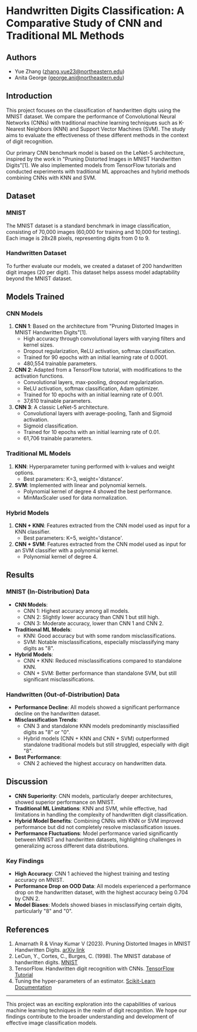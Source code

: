 # Handwritten Digits Classification: A Comparative Study of CNN and Traditional ML Methods

## Authors
- Yue Zhang (zhang.yue23@northeastern.edu)
- Anita George (george.ani@northeastern.edu)

## Introduction
This project focuses on the classification of handwritten digits using the MNIST dataset. We compare the performance of Convolutional Neural Networks (CNNs) with traditional machine learning techniques such as K-Nearest Neighbors (KNN) and Support Vector Machines (SVM). The study aims to evaluate the effectiveness of these different methods in the context of digit recognition.

Our primary CNN benchmark model is based on the LeNet-5 architecture, inspired by the work in "Pruning Distorted Images in MNIST Handwritten Digits"[1]. We also implemented models from TensorFlow tutorials and conducted experiments with traditional ML approaches and hybrid methods combining CNNs with KNN and SVM.

## Dataset
### MNIST
The MNIST dataset is a standard benchmark in image classification, consisting of 70,000 images (60,000 for training and 10,000 for testing). Each image is 28x28 pixels, representing digits from 0 to 9.

### Handwritten Dataset
To further evaluate our models, we created a dataset of 200 handwritten digit images (20 per digit). This dataset helps assess model adaptability beyond the MNIST dataset.

## Models Trained
### CNN Models
1. **CNN 1**: Based on the architecture from "Pruning Distorted Images in MNIST Handwritten Digits"[1].
   - High accuracy through convolutional layers with varying filters and kernel sizes.
   - Dropout regularization, ReLU activation, softmax classification.
   - Trained for 90 epochs with an initial learning rate of 0.0001.
   - 480,554 trainable parameters.
2. **CNN 2**: Adapted from a TensorFlow tutorial, with modifications to the activation functions.
   - Convolutional layers, max-pooling, dropout regularization.
   - ReLU activation, softmax classification, Adam optimizer.
   - Trained for 10 epochs with an initial learning rate of 0.001.
   - 37,610 trainable parameters.
3. **CNN 3**: A classic LeNet-5 architecture.
   - Convolutional layers with average-pooling, Tanh and Sigmoid activation.
   - Sigmoid classification.
   - Trained for 10 epochs with an initial learning rate of 0.01.
   - 61,706 trainable parameters.

### Traditional ML Models
1. **KNN**: Hyperparameter tuning performed with k-values and weight options.
   - Best parameters: K=3, weight='distance'.
2. **SVM**: Implemented with linear and polynomial kernels.
   - Polynomial kernel of degree 4 showed the best performance.
   - MinMaxScaler used for data normalization.

### Hybrid Models
1. **CNN + KNN**: Features extracted from the CNN model used as input for a KNN classifier.
   - Best parameters: K=5, weight='distance'.
2. **CNN + SVM**: Features extracted from the CNN model used as input for an SVM classifier with a polynomial kernel.
   - Polynomial kernel of degree 4.

## Results
### MNIST (In-Distribution) Data
- **CNN Models**:
  - CNN 1: Highest accuracy among all models.
  - CNN 2: Slightly lower accuracy than CNN 1 but still high.
  - CNN 3: Moderate accuracy, lower than CNN 1 and CNN 2.
- **Traditional ML Models**:
  - KNN: Good accuracy but with some random misclassifications.
  - SVM: Notable misclassifications, especially misclassifying many digits as "8".
- **Hybrid Models**:
  - CNN + KNN: Reduced misclassifications compared to standalone KNN.
  - CNN + SVM: Better performance than standalone SVM, but still significant misclassifications.

### Handwritten (Out-of-Distribution) Data
- **Performance Decline**: All models showed a significant performance decline on the handwritten dataset.
- **Misclassification Trends**:
  - CNN 3 and standalone KNN models predominantly misclassified digits as "8" or "0".
  - Hybrid models (CNN + KNN and CNN + SVM) outperformed standalone traditional models but still struggled, especially with digit "8".
- **Best Performance**:
  - CNN 2 achieved the highest accuracy on handwritten data.

## Discussion
- **CNN Superiority**: CNN models, particularly deeper architectures, showed superior performance on MNIST.
- **Traditional ML Limitations**: KNN and SVM, while effective, had limitations in handling the complexity of handwritten digit classification.
- **Hybrid Model Benefits**: Combining CNNs with KNN or SVM improved performance but did not completely resolve misclassification issues.
- **Performance Fluctuations**: Model performance varied significantly between MNIST and handwritten datasets, highlighting challenges in generalizing across different data distributions.

### Key Findings
- **High Accuracy**: CNN 1 achieved the highest training and testing accuracy on MNIST.
- **Performance Drop on OOD Data**: All models experienced a performance drop on the handwritten dataset, with the highest accuracy being 0.704 by CNN 2.
- **Model Biases**: Models showed biases in misclassifying certain digits, particularly "8" and "0".


## References
1. Amarnath R & Vinay Kumar V (2023). Pruning Distorted Images in MNIST Handwritten Digits. [arXiv link](https://arxiv.org/pdf/2307.14343.pdf)
2. LeCun, Y., Cortes, C., Burges, C. (1998). The MNIST database of handwritten digits. [MNIST](http://yann.lecun.com/exdb/mnist/)
3. TensorFlow. Handwritten digit recognition with CNNs. [TensorFlow Tutorial](https://www.tensorflow.org/js/tutorials/training/handwritten_digit_cnn)
4. Tuning the hyper-parameters of an estimator. [Scikit-Learn Documentation](https://scikit-learn.org/stable/modules/grid_search.html)
---

This project was an exciting exploration into the capabilities of various machine learning techniques in the realm of digit recognition. We hope our findings contribute to the broader understanding and development of effective image classification models.
